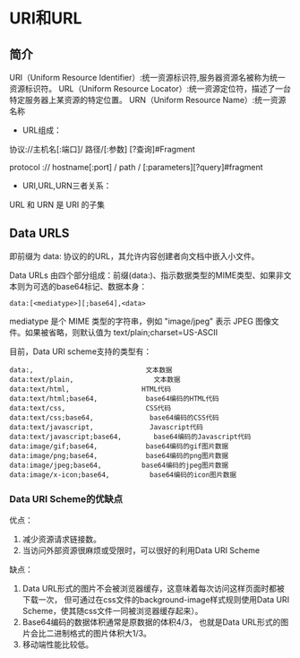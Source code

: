 # URI和URL

## 简介

URI（Uniform Resource Identifier）:统一资源标识符,服务器资源名被称为统一资源标识符。
URL（Uniform Resource Locator）:统一资源定位符，描述了一台特定服务器上某资源的特定位置。
URN（Uniform Resource Name）:统一资源名称

- URL组成：

协议://主机名[:端口]/ 路径/[:参数] [?查询]#Fragment

protocol :// hostname[:port] / path / [:parameters][?query]#fragment


- URI,URL,URN三者关系：

URL 和 URN 是 URI 的子集

## Data URLS

即前缀为 data: 协议的的URL，其允许内容创建者向文档中嵌入小文件。

Data URLs 由四个部分组成：前缀(data:)、指示数据类型的MIME类型、如果非文本则为可选的base64标记、数据本身：

```
data:[<mediatype>][;base64],<data>
```

mediatype 是个 MIME 类型的字符串，例如 "image/jpeg" 表示 JPEG 图像文件。如果被省略，则默认值为 text/plain;charset=US-ASCII

目前，Data URI scheme支持的类型有：


```
data:,                            文本数据
data:text/plain,                    文本数据
data:text/html,                  HTML代码
data:text/html;base64,            base64编码的HTML代码
data:text/css,                    CSS代码
data:text/css;base64,              base64编码的CSS代码
data:text/javascript,              Javascript代码
data:text/javascript;base64,        base64编码的Javascript代码
data:image/gif;base64,            base64编码的gif图片数据
data:image/png;base64,            base64编码的png图片数据
data:image/jpeg;base64,          base64编码的jpeg图片数据
data:image/x-icon;base64,          base64编码的icon图片数据
```

### Data URI Scheme的优缺点

优点：

1. 减少资源请求链接数。
2. 当访问外部资源很麻烦或受限时，可以很好的利用Data URI Scheme

缺点：

1. Data URL形式的图片不会被浏览器缓存，这意味着每次访问这样页面时都被下载一次，
   但可通过在css文件的background-image样式规则使用Data URI Scheme，使其随css文件一同被浏览器缓存起来）。
2. Base64编码的数据体积通常是原数据的体积4/3，
   也就是Data URL形式的图片会比二进制格式的图片体积大1/3。
3. 移动端性能比较低。

